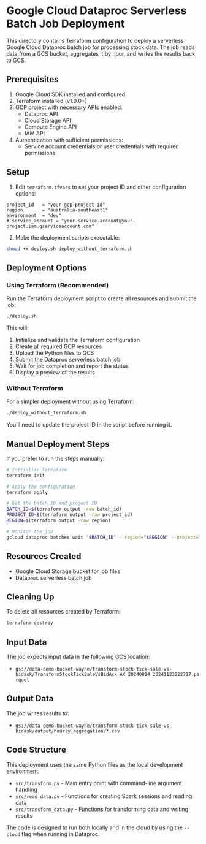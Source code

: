 # Google Cloud Dataproc Serverless Batch Job Deployment

This directory contains Terraform configuration to deploy a serverless Google Cloud Dataproc batch job for processing stock data. The job reads data from a GCS bucket, aggregates it by hour, and writes the results back to GCS.

## Prerequisites

1. Google Cloud SDK installed and configured
2. Terraform installed (v1.0.0+)
3. GCP project with necessary APIs enabled:
   - Dataproc API
   - Cloud Storage API
   - Compute Engine API
   - IAM API
4. Authentication with sufficient permissions:
   - Service account credentials or user credentials with required permissions

## Setup

1. Edit `terraform.tfvars` to set your project ID and other configuration options:

```hcl
project_id   = "your-gcp-project-id"
region       = "australia-southeast1"
environment  = "dev"
# service_account = "your-service-account@your-project.iam.gserviceaccount.com"
```

2. Make the deployment scripts executable:

```bash
chmod +x deploy.sh deploy_without_terraform.sh
```

## Deployment Options

### Using Terraform (Recommended)

Run the Terraform deployment script to create all resources and submit the job:

```bash
./deploy.sh
```

This will:

1. Initialize and validate the Terraform configuration
2. Create all required GCP resources
3. Upload the Python files to GCS
4. Submit the Dataproc serverless batch job
5. Wait for job completion and report the status
6. Display a preview of the results

### Without Terraform

For a simpler deployment without using Terraform:

```bash
./deploy_without_terraform.sh
```

You'll need to update the project ID in the script before running it.

## Manual Deployment Steps

If you prefer to run the steps manually:

```bash
# Initialize Terraform
terraform init

# Apply the configuration
terraform apply

# Get the batch ID and project ID
BATCH_ID=$(terraform output -raw batch_id)
PROJECT_ID=$(terraform output -raw project_id)
REGION=$(terraform output -raw region)

# Monitor the job
gcloud dataproc batches wait "$BATCH_ID" --region="$REGION" --project="$PROJECT_ID"
```

## Resources Created

- Google Cloud Storage bucket for job files
- Dataproc serverless batch job

## Cleaning Up

To delete all resources created by Terraform:

```bash
terraform destroy
```

## Input Data

The job expects input data in the following GCS location:
- `gs://data-demo-bucket-wayne/transform-stock-tick-sale-vs-bidask/TransformStockTickSaleVsBidAsk_AX_20240814_20241123222717.parquet`

## Output Data

The job writes results to:
- `gs://data-demo-bucket-wayne/transform-stock-tick-sale-vs-bidask/output/hourly_aggregation/*.csv`

## Code Structure

This deployment uses the same Python files as the local development environment:

- `src/transform.py` - Main entry point with command-line argument handling
- `src/read_data.py` - Functions for creating Spark sessions and reading data
- `src/transform_data.py` - Functions for transforming data and writing results

The code is designed to run both locally and in the cloud by using the `--cloud` flag when running in Dataproc. 
